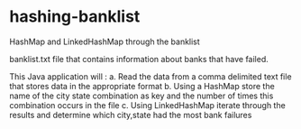 # hashing-banklist
HashMap and LinkedHashMap through the banklist

banklist.txt file that contains information about banks that have failed.

This Java application will :
a.	Read the data from a comma delimited text file that stores data in the appropriate format
b.	Using a HashMap store the name of the city state combination as key and the number of times this combination occurs in the file
c.	Using LinkedHashMap iterate through the results and determine which city,state had the most bank failures 
